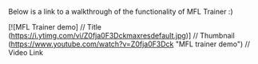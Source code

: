 Below is a link to a walkthrough of the functionality of MFL Trainer :)

[![MFL Trainer demo] // Title
(https://i.ytimg.com/vi/Z0fja0F3Dckmaxresdefault.jpg)] // Thumbnail
(https://www.youtube.com/watch?v=Z0fja0F3Dck "MFL trainer demo") // Video Link
